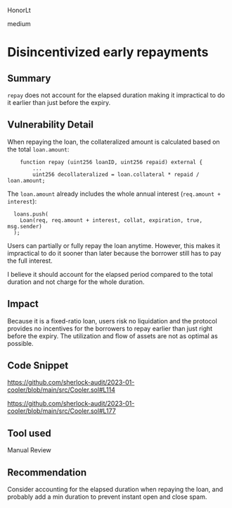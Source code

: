 HonorLt

medium

# Disincentivized early repayments

## Summary
```repay``` does not account for the elapsed duration making it impractical to do it earlier than just before the expiry.

## Vulnerability Detail
When repaying the loan, the collateralized amount is calculated based on the total ```loan.amount```:
```solidity
    function repay (uint256 loanID, uint256 repaid) external {
        ...
        uint256 decollateralized = loan.collateral * repaid / loan.amount;
```
The ```loan.amount``` already includes the whole annual interest (```req.amount + interest```):
```solidity
  loans.push(
    Loan(req, req.amount + interest, collat, expiration, true, msg.sender)
  );
```
Users can partially or fully repay the loan anytime. However, this makes it impractical to do it sooner than later because the borrower still has to pay the full interest.

I believe it should account for the elapsed period compared to the total duration and not charge for the whole duration.

## Impact

Because it is a fixed-ratio loan, users risk no liquidation and the protocol provides no incentives for the borrowers to repay earlier than just right before the expiry. The utilization and flow of assets are not as optimal as possible.

## Code Snippet

https://github.com/sherlock-audit/2023-01-cooler/blob/main/src/Cooler.sol#L114

https://github.com/sherlock-audit/2023-01-cooler/blob/main/src/Cooler.sol#L177

## Tool used

Manual Review

## Recommendation
Consider accounting for the elapsed duration when repaying the loan, and probably add a min duration to prevent instant open and close spam.